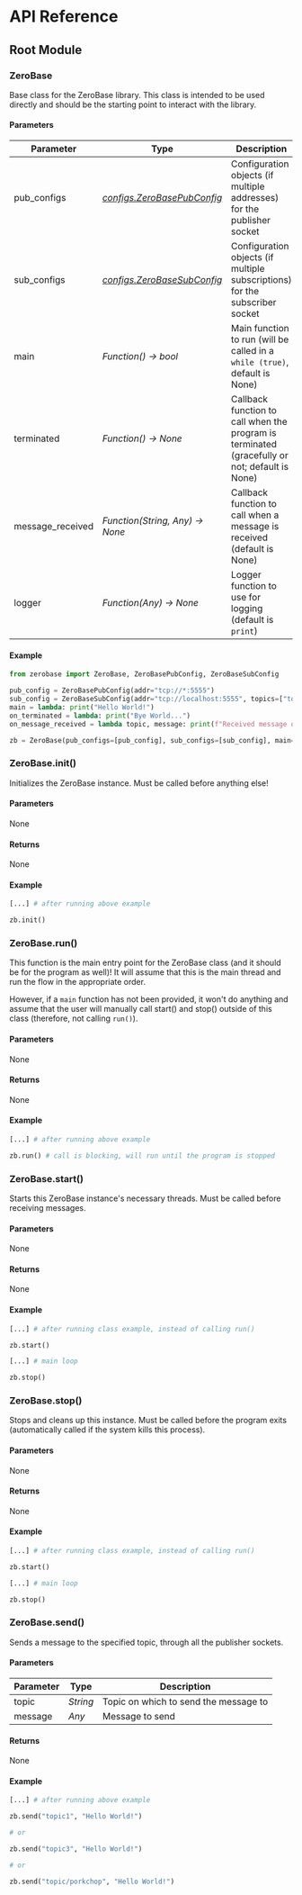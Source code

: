 # API Reference

## Root Module

### ZeroBase

Base class for the ZeroBase library. This class is intended to be used directly and should be the starting point to interact with the library.

#### Parameters

| Parameter        | Type                                                        | Description                                                                                   |
| ---------------- | ----------------------------------------------------------- | --------------------------------------------------------------------------------------------- |
| pub_configs      | _[configs.ZeroBasePubConfig](configs/zerobasepubconfig.md)_ | Configuration objects (if multiple addresses) for the publisher socket                        |
| sub_configs      | _[configs.ZeroBaseSubConfig](configs/zerobasesubconfig.md)_ | Configuration objects (if multiple subscriptions) for the subscriber socket                   |
| main             | _Function() -> bool_                                        | Main function to run (will be called in a `while (true)`, default is None)                    |
| terminated       | _Function() -> None_                                        | Callback function to call when the program is terminated (gracefully or not; default is None) |
| message_received | _Function(String, Any) -> None_                             | Callback function to call when a message is received (default is None)                        |
| logger           | _Function(Any) -> None_                                     | Logger function to use for logging (default is `print`)                                       |

#### Example

```python
from zerobase import ZeroBase, ZeroBasePubConfig, ZeroBaseSubConfig

pub_config = ZeroBasePubConfig(addr="tcp://*:5555")
sub_config = ZeroBaseSubConfig(addr="tcp://localhost:5555", topics=["topic1", "topic2"])
main = lambda: print("Hello World!")
on_terminated = lambda: print("Bye World...")
on_message_received = lambda topic, message: print(f"Received message on topic {topic}: {message}")

zb = ZeroBase(pub_configs=[pub_config], sub_configs=[sub_config], main=main, terminated=on_terminated, message_received=on_message_received, logger=print)
```

### ZeroBase.init()

Initializes the ZeroBase instance. Must be called before anything else!

#### Parameters

None

#### Returns

None

#### Example

```python
[...] # after running above example

zb.init()
```

### ZeroBase.run()

This function is the main entry point for the ZeroBase class (and it should be for the program as well)! It will assume that this is the main thread and run the flow in the appropriate order.

However, if a `main` function has not been provided, it won't do anything and assume that the user will manually call start() and stop() outside of this class (therefore, not calling `run()`).

#### Parameters

None

#### Returns

None

#### Example

```python
[...] # after running above example

zb.run() # call is blocking, will run until the program is stopped
```

### ZeroBase.start()

Starts this ZeroBase instance's necessary threads. Must be called before receiving messages.

#### Parameters

None

#### Returns

None

#### Example

```python
[...] # after running class example, instead of calling run()

zb.start()

[...] # main loop

zb.stop()
```

### ZeroBase.stop()

Stops and cleans up this instance. Must be called before the program exits (automatically called if the system kills this process).

#### Parameters

None

#### Returns

None

#### Example

```python
[...] # after running class example, instead of calling run()

zb.start()

[...] # main loop

zb.stop()
```

### ZeroBase.send()

Sends a message to the specified topic, through all the publisher sockets.

#### Parameters

| Parameter | Type     | Description                           |
| --------- | -------- | ------------------------------------- |
| topic     | _String_ | Topic on which to send the message to |
| message   | _Any_    | Message to send                       |

#### Returns

None

#### Example

```python
[...] # after running above example

zb.send("topic1", "Hello World!")

# or

zb.send("topic3", "Hello World!")

# or

zb.send("topic/porkchop", "Hello World!")
```
